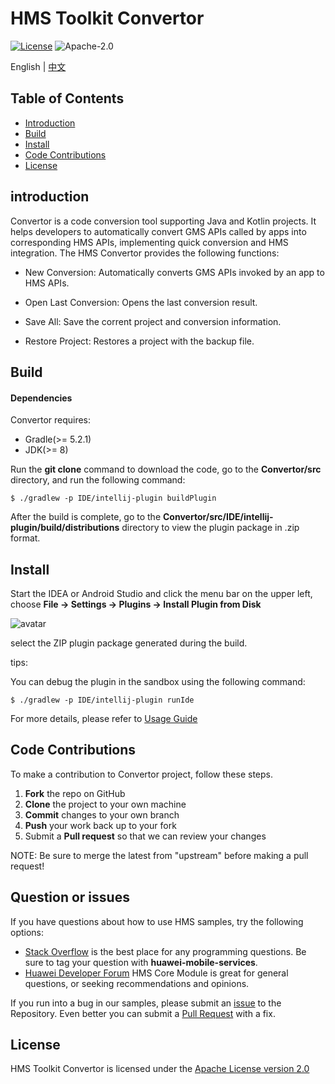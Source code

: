# HMS Toolkit Convertor

[![License](https://img.shields.io/badge/Docs-hmsguides-brightgreen)](https://developer.huawei.com/consumer/en/doc/development/Tools-Guides/05673260) ![Apache-2.0](https://img.shields.io/badge/license-Apache-blue)

English | [中文](https://github.com/HMS-Core/hms-toolkit-convertor/blob/master/README_ZH.md)

## Table of Contents

 * [Introduction](#introduction)
 * [Build](#build)
 * [Install](#install)
 * [Code Contributions](#code-contributions)
 * [License](#license)
 
## introduction

Convertor is a code conversion tool supporting Java and Kotlin projects. It helps developers to automatically convert GMS APIs called by apps into corresponding HMS APIs, implementing quick conversion and HMS integration. The HMS Convertor provides the following functions:

- New Conversion: Automatically converts GMS APIs invoked by an app to HMS APIs.

- Open Last Conversion: Opens the last conversion result.

- Save All: Save the corrent project and conversion information.

- Restore Project: Restores a project with the backup file.

## Build

#### Dependencies

Convertor requires:

- Gradle(>= 5.2.1)
- JDK(>= 8)

Run the **git clone** command to download the code, go to the **Convertor/src** directory, and run the following command: 

```shell
$ ./gradlew -p IDE/intellij-plugin buildPlugin
```

After the build is complete, go to the **Convertor/src/IDE/intellij-plugin/build/distributions** directory to view the plugin package in .zip format. 

## Install

Start the IDEA or Android Studio and click the menu bar on the upper left, choose **File -> Settings -> Plugins -> Install Plugin from Disk**

![avatar](https://communityfile-drcn.op.hicloud.com/FileServer/getFile/cmtyPub/011/111/111/0000000000011111111.20200202174355.27600226939014491241655781001918:50510422152457:2800:B7365AA229F3984BF33549A22CB13A9D312E5FD82F0D48ADF1D0102637571B4D.png?needInitFileName=true)

select the ZIP plugin package generated during the build.

tips:

You can debug the plugin in the sandbox using the following command:

```shell
$ ./gradlew -p IDE/intellij-plugin runIde
```

For more details, please refer to [Usage Guide](https://developer.huawei.com/consumer/en/doc/development/Tools-Guides/90419706)

## Code Contributions

To make a contribution to Convertor project, follow these steps.

 1. **Fork** the repo on GitHub 
 2. **Clone** the project to your own machine
 3. **Commit** changes to your own branch 
 4. **Push** your work back up to your fork
 5. Submit a **Pull request** so that we can review your changes

NOTE: Be sure to merge the latest from "upstream" before making a pull request!

## Question or issues
If you have questions about how to use HMS samples, try the following options:
- [Stack Overflow](https://stackoverflow.com/questions/tagged/huawei-mobile-services) is the best place for any programming questions. Be sure to tag your question with 
**huawei-mobile-services**.
- [Huawei Developer Forum](https://forums.developer.huawei.com/forumPortal/en/home?fid=0101187876626530001) HMS Core Module is great for general questions, or seeking recommendations and opinions.

If you run into a bug in our samples, please submit an [issue](https://github.com/HMS-Core/hms-toolkit-convertor/issues) to the Repository. Even better you can submit a [Pull Request](https://github.com/HMS-Core/hms-toolkit-convertor/pulls) with a fix.

## License

HMS Toolkit Convertor is licensed under the [Apache License version 2.0](https://github.com/HMS-Core/hms-toolkit-convertor/blob/master/LICENSE)

